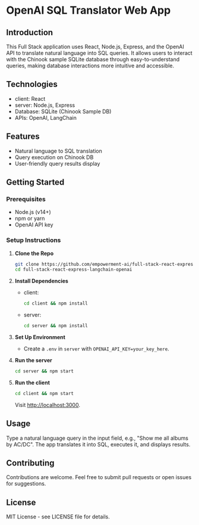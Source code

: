 
# OpenAI SQL Translator Web App

## Introduction
This Full Stack application uses React, Node.js, Express, and the OpenAI API to translate natural language into SQL queries. It allows users to interact with the Chinook sample SQLite database through easy-to-understand queries, making database interactions more intuitive and accessible.

## Technologies
- client: React
- server: Node.js, Express
- Database: SQLite (Chinook Sample DB)
- APIs: OpenAI, LangChain

## Features
- Natural language to SQL translation
- Query execution on Chinook DB
- User-friendly query results display

## Getting Started

### Prerequisites
- Node.js (v14+)
- npm or yarn
- OpenAI API key

### Setup Instructions

1. **Clone the Repo**
   ```bash
   git clone https://github.com/empowerment-ai/full-stack-react-express-langchain-openai.git
   cd full-stack-react-express-langchain-openai
   ```

2. **Install Dependencies**
   - client:
     ```bash
     cd client && npm install
     ```
   - server:
     ```bash
     cd server && npm install
     ```

3. **Set Up Environment**
   - Create a `.env` in `server` with `OPENAI_API_KEY=your_key_here`.

4. **Run the server**
   ```bash
   cd server && npm start
   ```

5. **Run the client**
   ```bash
   cd client && npm start
   ```
   Visit [http://localhost:3000](http://localhost:3000).

## Usage
Type a natural language query in the input field, e.g., "Show me all albums by AC/DC". The app translates it into SQL, executes it, and displays results.

## Contributing
Contributions are welcome. Feel free to submit pull requests or open issues for suggestions.

## License
MIT License - see LICENSE file for details.
